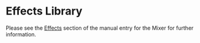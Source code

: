 # Effects Library

Please see the [Effects](#mixerEffects) section of the manual entry for
the Mixer for further information.
